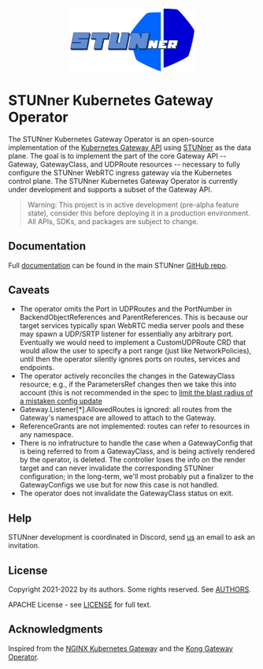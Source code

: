 <p align="center">
  <img alt="STUNner", src="doc/stunner.svg" width="50%" height="50%"></br>
</p>

# STUNner Kubernetes Gateway Operator

The STUNner Kubernetes Gateway Operator is an open-source implementation of the [Kubernetes Gateway
API](https://gateway-api.sigs.k8s.io) using [STUNner](https://github.com/l7mp/stunner) as the data
plane. The goal is to implement the part of the core Gateway API -- Gateway, GatewayClass, and
UDPRoute resources -- necessary to fully configure the STUNner WebRTC ingress gateway via the
Kubernetes control plane. The STUNner Kubernetes Gateway Operator is currently under development
and supports a subset of the Gateway API.

> Warning: This project is in active development (pre-alpha feature state), consider this before
> deploying it in a production environment.  All APIs, SDKs, and packages are subject to change.

## Documentation

Full [documentation](https://github.com/l7mp/stunner/blob/main/README.md) can be found in the main
STUNner [GitHub repo](https://github.com/l7mp/stunner).

<!-- # Run the STUNner Kubernetes Gateway Operator -->

<!-- ## Prerequisites -->

<!-- Before you can build and run the STUNner Kubernetes Gateway Operator, make sure you have the -->
<!-- following software installed on your machine: -->
<!-- - [git](https://git-scm.com/) -->
<!-- - [GNU Make](https://www.gnu.org/software/software.html) -->
<!-- - [Docker](https://www.docker.com/) or [podman](https://podman.io) -->
<!-- - [kubectl](https://kubernetes.io/docs/tasks/tools/) -->

<!-- ## Deploy the STUNner dataplane -->

<!-- The STUNner daemon will serve as the data-plane to ingest media traffic into the cluster; refer to -->
<!-- the [STUNner documentation](https://github.com/l7mp/stunner/blob/main/doc/README.md) for more detail. -->

<!-- 1. Create a namespace called `stunner` that will host all Kubernetes resources related to STUNner. -->

<!--    ``` console -->
<!--    kubectl create namespace stunner -->
<!--    ``` -->

<!-- 1. Deploy the STUNner gateway: this will serve as the data-plane to ingest your WebRTC traffic into -->
<!--    the Kubernetes cluster: -->

<!--    ``` console -->
<!--    helm repo add stunner https://l7mp.io/stunner -->
<!--    helm repo update -->
<!--    helm install stunner stunner/stunner --set stunner.namespace=stunner -->
<!--    ``` -->

<!-- 1. Restart STUNner to pick up the configuration that will be rendered by the operator (to be -->
<!--    configured next). The operator will be in charge of watching the Gateway API resources created -->
<!--    by the user in the Kubernetes control plane (i.e., via kubectl-applying various YAMLs) and -->
<!--    creating a configuration file for the STUNner data-plane pods into a ConfigMap. This config-map -->
<!--    is then mapped into the filesystem of the STUNner pods as a configmap volume, so that the -->
<!--    STUNner daemons can reconcile the new configuration according to the policies specified by the -->
<!--    user. -->

<!--    In order to do that, we have to restart the STUNner data-plane using the below manifest. The -->
<!--    `-w` command line argument switches the STUNner daemon into watch mode: the daemon will get -->
<!--    notified by Kubernetes whenever the operator renders a new configuration into the ConfigMap -->
<!--    (e.g., when a Gateway or a UDPRoute changes) so that it can reconcile the most up-to-date -->
<!--    configuration. -->

<!--    ```console -->
<!--    kubectl apply -f - <<EOF -->
<!--    apiVersion: apps/v1 -->
<!--    kind: Deployment -->
<!--    metadata: -->
<!--      name: stunner -->
<!--      namespace: stunner -->
<!--    spec: -->
<!--      selector: -->
<!--        matchLabels: -->
<!--          app: stunner -->
<!--      template: -->
<!--        metadata: -->
<!--          labels: -->
<!--            app: stunner -->
<!--        spec: -->
<!--          containers: -->
<!--            - command: ["stunnerd"] -->
<!--              args: ["-w", "-c", "/etc/stunnerd/stunnerd.conf"] -->
<!--              image: l7mp/stunnerd:latest -->
<!--              imagePullPolicy: Always -->
<!--              name: stunnerd -->
<!--              env: -->
<!--                - name: STUNNER_ADDR -->
<!--                  valueFrom: -->
<!--                    fieldRef: -->
<!--                      apiVersion: v1 -->
<!--                      fieldPath: status.podIP -->
<!--              volumeMounts: -->
<!--                - name: stunnerd-config-volume -->
<!--                  mountPath: /etc/stunnerd -->
<!--          volumes: -->
<!--            - name: stunnerd-config-volume -->
<!--              configMap: -->
<!--                name: stunnerd-configmap -->
<!--    EOF -->
<!--    ``` -->

<!-- ## Build the control-plane operator image -->

<!-- 1. Clone the STUNner gateway operator git repo and enter into the root directory: -->

<!--    ``` console -->
<!--    git clone https://github.com/l7mp/stunner-gateway-operator.git -->
<!--    cd stunner-gateway-operator -->
<!--    ``` -->

<!-- 1. Build the image, either with Docker of [podman](https://podman.io) (requires `sudo`): -->

<!--    ``` console -->
<!--    IMG=<my-image> make podman-build -->
<!--    ``` -->

<!-- 1. Push the image to your container registry: -->

<!--    ``` console -->
<!--    IMG=<my-image> make podman-push -->
<!--    ``` -->

<!-- ## Deploy the operator -->

<!-- You can deploy the STUNner Kubernetes Gateway Operator on an existing Kubernetes 1.22+ cluster. The -->
<!-- following instructions walk through the steps for deploying on a [kind](https://kind.sigs.k8s.io/) -->
<!-- cluster. -->

<!-- 1. Install the Kubernetes Gateway CRDs from the official source (these are not part of the STUNner -->
<!--    distribution). The operator targets version 0.4.3 of the Gateway `v1alpha2` API: -->

<!--    ``` console -->
<!--    kubectl apply -k "github.com/kubernetes-sigs/gateway-api/config/crd?ref=v0.4.3" -->
<!--    ``` -->

<!-- 1. Deploy the STUNner Kubernetes Gateway Operator: -->

<!--    ``` console -->
<!--    make install -->
<!--    make deploy -->
<!--    ``` -->

<!-- 1. Confirm the operator is running in `stunner-gateway` namespace: -->

<!--    ``` console -->
<!--    kubectl get pods -n stunner-gateway-operator-system -->
<!--    NAME                                                          READY   STATUS    RESTARTS   AGE -->
<!--    stunner-gateway-operator-controller-manager-65dbf8fb4-hjrjr   2/2     Running   0          42m -->
<!--    ``` -->

<!-- ## Create a UDP echo service -->

<!-- For the sake if this demo, we create a UDP echo service that we will expose through STUNner to our -->
<!-- clients.  In a real-use of STUNner, the target service would be, for instance, a WebRTC media -->
<!-- servers pool or an SFU. -->

<!-- 1. Fire up the UDP echo server from the [STUNner UDP tunnel -->
<!--    demo](https://github.com/l7mp/stunner/blob/main/examples/simple-tunnel): -->

<!--    ``` console -->
<!--    kubectl create deployment -n stunner udp-echo --image=l7mp/net-debug:latest -->
<!--    kubectl expose deployment -n stunner  udp-echo --name=udp-echo --type=ClusterIP --protocol=UDP --port=9001 -->
<!--    kubectl exec -it -n stunner $(kubectl get pod -l app=udp-echo -n stunner -o jsonpath="{.items[0].metadata.name}") -- \ -->
<!--         socat -d -d udp-l:9001,fork EXEC:"echo Greetings from STUNner!" -->
<!--    ``` -->

<!-- ## Configure the operator -->

<!-- The STUNner operator (partially) implements the official Kubernetes [Gateway -->
<!-- API](https://gateway-api.sigs.k8s.io), which allows you to interact with STUNner using the -->
<!-- convenience of `kubectl` and declarative YAML configuration. Below we configure a minimal STUNner -->
<!-- gateway setup that exposes the UDP echo server we just fired up above via the STUNner gateway as a -->
<!-- standard STUN/TURN service, over the conventional TURN port UDP:3478. -->

<!-- 1. Create a -->
<!--    [GatewayClass](https://gateway-api.sigs.k8s.io/references/spec/#gateway.networking.k8s.io/v1alpha2.GatewayClass). This -->
<!--    will serve as the root level configuration for your STUNner deployment and specifies the name -->
<!--    and the description of the service implemented by the GatewayClass, as well as a Kubernetes -->
<!--    resource (the `GatewayConfig` resource given under the `parametersRef`) that will define some -->
<!--    general parameters for the data-plane implementing the GatewayClass. -->

<!--    ``` console -->
<!--    kubectl apply -f - <<EOF -->
<!--    apiVersion: gateway.networking.k8s.io/v1alpha2 -->
<!--    kind: GatewayClass -->
<!--    metadata: -->
<!--      name: stunner-gatewayclass -->
<!--    spec: -->
<!--      controllerName: "stunner.l7mp.io/gateway-operator" -->
<!--      parametersRef: -->
<!--        group: "stunner.l7mp.io" -->
<!--        kind: GatewayConfig -->
<!--        name: stunner-gatewayconfig -->
<!--        namespace: stunner -->
<!--      description: "STUNner is a WebRTC ingress gateway for Kubernetes" -->
<!--    EOF -->
<!--    ``` -->

<!-- 1. Next, we specify some important configuration for STUNner, by loading a `GatewayConfig` custom -->
<!--    resource into Kubernetes. Make sure to use the `stunner` namespace we have just created; this -->
<!--    will be the target namespace where the operator will render the running STUNner data-plane -->
<!--    configuration. -->

<!--    Make sure to customize the authentication mode and credentials used for STUNner; consult the -->
<!--    [STUNner authentication guide](https://github.com/l7mp/stunner/blob/main/doc/AUTH.md) to -->
<!--    understand how to set the realm and the authentication type and credentials below: -->

<!--    ```console -->
<!--    kubectl apply -f - <<EOF -->
<!--    apiVersion: stunner.l7mp.io/v1alpha1 -->
<!--    kind: GatewayConfig -->
<!--    metadata: -->
<!--      name: stunner-gatewayconfig -->
<!--      namespace: stunner -->
<!--    spec: -->
<!--      stunnerConfig: "stunnerd-configmap" -->
<!--      realm: stunner.l7mp.io -->
<!--      authType: plaintext -->
<!--      userName: "user-1" -->
<!--      password: "pass-1" -->
<!--    EOF -->
<!--    ``` -->

<!-- 1. Create your first STUNner -->
<!--    [Gateway](https://gateway-api.sigs.k8s.io/references/spec/#gateway.networking.k8s.io/v1alpha2.Gateway). -->
<!--    The below Gateway specification will expose the STUNner gateway over the STUN/TURN listener -->
<!--    service running on the UDP listener port 3478.  STUnner will await clients to connect to this -->
<!--    listener port and, once authenticated, let them connect to the services running inside the -->
<!--    Kubernetes cluster; meanwhile, the NAT traversal functionality implemented by the STUN/TURN -->
<!--    server embedded into STUNner will make sure that clients can connect from behind even the most -->
<!--    over-zealous enterprise NAT or firewall. -->

<!--    ```console -->
<!--    kubectl apply -f - <<EOF -->
<!--    apiVersion: gateway.networking.k8s.io/v1alpha2 -->
<!--    kind: Gateway -->
<!--    metadata: -->
<!--      name: udp-gateway -->
<!--      namespace: stunner -->
<!--    spec: -->
<!--      gatewayClassName: stunner-gatewayclass -->
<!--      listeners: -->
<!--        - name: udp-listener -->
<!--          port: 3478 -->
<!--          protocol: UDP -->
<!--    EOF -->
<!--    ``` -->

<!-- 1. Finally, attach a [UDP -->
<!--    route](https://gateway-api.sigs.k8s.io/references/spec/#gateway.networking.k8s.io/v1alpha2.UDPROute) -->
<!--    to the Gateway, so that clients will be able to connect via the public STUN/TURN listener -->
<!--    UDP:3478 to the UDP echo service. -->

<!--    ```console -->
<!--    kubectl apply -f - <<EOF -->
<!--    apiVersion: gateway.networking.k8s.io/v1alpha2 -->
<!--    kind: UDPRoute -->
<!--    metadata: -->
<!--      name: udp-echo -->
<!--      namespace: stunner -->
<!--    spec: -->
<!--      parentRefs: -->
<!--        - name: udp-gateway -->
<!--      rules: -->
<!--        - backendRefs: -->
<!--            - name: udp-echo -->
<!--    EOF -->
<!--    ``` -->

<!-- 1. Check the result: the operator should have rendered a valid and up to date STUNner configuration -->
<!--    in the ConfigMap you specified in the above GatewayConfig (called `stunnerd-configmap` in our -->
<!--    example), in the same namespace where the root GatewayConfig lives. -->

<!--    ```console -->
<!--    kubectl get cm -n stunner stunnerd-configmap -o yaml -->
<!--    apiVersion: v1 -->
<!--    kind: ConfigMap -->
<!--    metadata: -->
<!--      name: stunnerd-configmap -->
<!--      namespace: stunner -->
<!--    data: -->
<!--      stunnerd.conf: '{"version":"v1alpha1","admin":{"name":"stunner-daemon","loglevel":"all:INFO"},"auth":{"type":"plaintext","realm":"stunner.l7mp.io","credentials":{"password":"pass-1","username":"user-1"}},"listeners":[{"name":"udp-listener","protocol":"UDP","public_address":"34.116.220.190","public_port":3478,"address":"$STUNNER_ADDR","port":3478,"min_relay_port":32768,"max_relay_port":65535,"routes":["udp-echo"]}],"clusters":[{"name":"udp-echo","type":"STRICT_DNS","endpoints":["udp-echo.stunner.svc.cluster.local"]}]}' -->
<!--    ``` -->

<!--    The data under the key `stunnerd.conf` is the STUNner configuration rendered by the -->
<!--    operator. Pretty-printing the JSON content will look something like the below: -->

<!--    ```yaml -->
<!--    { -->
<!--      "version": "v1alpha1", -->
<!--      "admin": { -->
<!--        "name": "stunner-daemon", -->
<!--        "loglevel": "all:INFO" -->
<!--      }, -->
<!--      "auth": { -->
<!--        "type": "plaintext", -->
<!--        "realm": "stunner.l7mp.io", -->
<!--        "credentials": { -->
<!--          "password": "pass-1", -->
<!--          "username": "user-1" -->
<!--        } -->
<!--      }, -->
<!--      "listeners": [ -->
<!--        { -->
<!--          "name": "udp-listener", -->
<!--          "protocol": "UDP", -->
<!--          "public_address": "34.116.220.190", -->
<!--          "public_port": 3478, -->
<!--          "address": "$STUNNER_ADDR", -->
<!--          "port": 3478, -->
<!--          "min_relay_port": 32768, -->
<!--          "max_relay_port": 65535, -->
<!--          "routes": [ -->
<!--            "udp-echo" -->
<!--          ] -->
<!--        } -->
<!--      ], -->
<!--      "clusters": [ -->
<!--        { -->
<!--          "name": "udp-echo", -->
<!--          "type": "STRICT_DNS", -->
<!--          "endpoints": [ -->
<!--            "udp-echo.stunner.svc.cluster.local" -->
<!--          ] -->
<!--        } -->
<!--      ] -->
<!--    } -->
<!--    ``` -->

<!-- ## Send a request via STUNner -->

<!-- 1. In order for clients to be able to connect to our UDP echo service, they need to know the public -->
<!--    IP address and port associated with the Gateway we have created above. In order to simplify -->
<!--    this, the STUNner gateway operator automatically exposes all Gateways in standard Kubernetes -->
<!--    LoadBalancer services over a publicly available IP address and port. The name of the service is -->
<!--    using the template `stunner-gateway-<YOUR_GATEWAY_NAME>-svc` and it will always be created in -->
<!--    the same namespace as the Gateway. The corresponding public IP and port for each listener can be -->
<!--    learned from the External IP field for the service; for instance, in the below example -->
<!--    Kubernetes assigned the IP-pot pair 34.118.16.31:3478 for the UDP listener -->

<!--    ```console -->
<!--    kubectl get svc -n stunner -->
<!--    NAME                              TYPE           CLUSTER-IP      EXTERNAL-IP      PORT(S)          AGE -->
<!--    stunner-gateway-udp-gateway-svc   LoadBalancer   10.120.13.130   34.116.220.190   3478:30398/UDP   21m -->
<!--    udp-echo                          ClusterIP      10.120.0.28     <none>           9001/UDP         3d22h -->
<!--    ``` -->

<!--    Observe how the `udp-echo` service does not have an externally reachable IP/port; the only way -->
<!--    to reach this service from the Internet is via STUNner over STUN/TURN. You can now easily -->
<!--    substitute the UDP echo service with your WebRTC service and imagine how STUNner would work in -->
<!--    your media plane. -->

<!--    Note that, for convenience, the operator readily includes the public IP and port for each -->
<!--    STUNner listener in the STUNner configuration file it creates (under the keys `public_address` -->
<!--    and `public_port`). -->

<!-- 1. Memoize the IP addresses and ports to be used to reach the UDP echo server behind STUNner: -->

<!--    ```console -->
<!--    export STUNNER_PUBLIC_ADDR=$(kubectl get svc -n stunner stunner-gateway-udp-gateway-svc \ -->
<!--        -o jsonpath='{.status.loadBalancer.ingress[0].ip}') -->
<!--    export STUNNER_PUBLIC_PORT=$(kubectl get svc -n stunner stunner-gateway-udp-gateway-svc \ -->
<!--        -o jsonpath='{.spec.ports[0].port}') -->
<!--    export UDP_ECHO_IP=$(kubectl get svc -n stunner udp-echo -o jsonpath='{.spec.clusterIP}') -->
<!--    ``` -->

<!-- 1. Fire up a local [`turncat`](https://github.com/l7mp/stunner/blob/main/cmd/turncat) client to -->
<!--    tunnel the UDP port `localhost:9000` to the UDP service: -->

<!--    ```console -->
<!--    cd stunner -->
<!--    go run cmd/turncat/main.go --log=all:DEBUG udp://127.0.0.1:9000 \ -->
<!--        turn://user-1:pass-1@${STUNNER_PUBLIC_ADDR}:${STUNNER_PUBLIC_PORT} \ -->
<!--        udp://${UDP_ECHO_IP}:9001 -->
<!--    ``` -->

<!-- 1. And finally open a local `socat` and send anything to the UDP echo server: you should see it -->
<!--    echoing back a nice greeting: -->

<!--    ```console -->
<!--    echo "Hello STUNner" | socat - udp:localhost:9000 -->
<!--    Greetings from STUNner! -->
<!--    ``` -->

<!-- ## Add a TCP listener to the Gateway -->

<!-- Suppose your clients report that they cannot reach your fancy UDP echo service exposed via the -->
<!-- public STUNner UDP Gateway due to, say, an overly restrictive enterprise firewall/NAT. No problem -->
<!-- for STUNner: we can easily set up a new TCP Gateway that will accept connections over the port -->
<!-- TCP:3478 and route the client connection requests received on this listener to the same UDP echo -->
<!-- service. Note that STUNner will conveniently handle the TCP bytestream received over the TCP -->
<!-- listener and convert into a message-stream as expected by the UDP echo service. -->

<!-- 1. Create a new -->
<!--    [Gateway](https://gateway-api.sigs.k8s.io/references/spec/#gateway.networking.k8s.io/v1alpha2.Gateway), -->
<!--    but this time with a listener over TCP:3478. -->

<!--    ```console -->
<!--    kubectl apply -f - <<EOF -->
<!--    apiVersion: gateway.networking.k8s.io/v1alpha2 -->
<!--    kind: Gateway -->
<!--    metadata: -->
<!--      name: tcp-gateway -->
<!--      namespace: stunner -->
<!--    spec: -->
<!--      gatewayClassName: stunner-gatewayclass -->
<!--      listeners: -->
<!--        - name: tcp-listener -->
<!--          port: 3478 -->
<!--          protocol: TCP -->
<!--    EOF -->
<!--    ``` -->

<!--    NOTE: adding/removing gateway listeners currently induces an automatic STUN/TURN server restart -->
<!--    in the STUNner data-plane, which will disconnect all active users. As a best-practice, try to -->
<!--    avoid modifying listeners in a production deployment; you can always fire up a new STUNner -->
<!--    deployment in another Kubernetes namespace with the new configuration, direct new users there, -->
<!--    and remove the old deployment once all active clients have disconnected. -->

<!-- 1. Finally, modify the [UDP -->
<!--    route](https://gateway-api.sigs.k8s.io/references/spec/#gateway.networking.k8s.io/v1alpha2.UDPROute) -->
<!--    we created above that routes client connections to the UDP echo service to attach to the new -->
<!--    gateway as well. This requires adding the new TCP Gateway as a new "parent" to the route. This -->
<!--    is a general logic in the STUNner gateway operator: gateways accept all routes from their own -->
<!--    namespace and routes can choose, by enlisting a set of "parentRefs", which gateways they wish to -->
<!--    attach to. In general, STUNner will allow any client to connect via a gateway listener to any -->
<!--    backend service for which there is a route attaching to the gateway; in the below both -->
<!--    `gateway-udp` and `gateway-tcp` can connect to the `udp-echo` service, but /only/ to this -->
<!--    service and nothing else, via STUNner. -->

<!--    ```console -->
<!--    kubectl apply -f - <<EOF -->
<!--    apiVersion: gateway.networking.k8s.io/v1alpha2 -->
<!--    kind: UDPRoute -->
<!--    metadata: -->
<!--      name: udp-echo -->
<!--      namespace: stunner -->
<!--    spec: -->
<!--      parentRefs: -->
<!--        - name: udp-gateway -->
<!--        - name: tcp-gateway -->
<!--      rules: -->
<!--        - backendRefs: -->
<!--            - name: udp-echo -->
<!--    EOF -->
<!--    ``` -->

<!-- ## Connect to the TCP Gateway -->

<!-- Once we added the TCP Gateway and modified the `udp-echo` Route to attach to both the UDP and the -->
<!-- TCP Gateway, STUNner is ready to accept client connections over TCP as well. Let's check this! -->

<!-- 1. Memoize the IP addresses and ports to be used to reach the TCP Gateway: -->

<!--    ```console -->
<!--    export STUNNER_PUBLIC_ADDR=$(kubectl get svc -n stunner stunner-gateway-tcp-gateway-svc \ -->
<!--        -o jsonpath='{.status.loadBalancer.ingress[0].ip}') -->
<!--    export STUNNER_PUBLIC_PORT=$(kubectl get svc -n stunner stunner-gateway-tcp-gateway-svc \ -->
<!--        -o jsonpath='{.spec.ports[0].port}') -->
<!--    export UDP_ECHO_IP=$(kubectl get svc -n stunner udp-echo -o jsonpath='{.spec.clusterIP}') -->
<!--    ``` -->

<!-- 1. Fire up the same local [`turncat`](https://github.com/l7mp/stunner/blob/main/cmd/turncat) client -->
<!--    as before, but now set the TURN protocol to TCP: -->

<!--    ```console -->
<!--    cd stunner -->
<!--    go run cmd/turncat/main.go --log=all:DEBUG udp://127.0.0.1:9000 \ -->
<!--        turn://user-1:pass-1@${STUNNER_PUBLIC_ADDR}:${STUNNER_PUBLIC_PORT}?transport=tcp \ -->
<!--        udp://${UDP_ECHO_IP}:9001 -->
<!--    ``` -->

<!-- 1. And finally open again a local `socat` client and send anything to the UDP echo server. Note -->
<!--    that this time `turncat` will send the request over the TCP Gateway to STUNner, but it can still -->
<!--    reach the UDP echo service! -->

<!--    ```console -->
<!--    echo "Hello STUNner" | socat - udp:localhost:9000 -->
<!--    Greetings from STUNner! -->
<!--    ``` -->

## Caveats

* The operator omits the Port in UDPRoutes and the PortNumber in BackendObjectReferences and
  ParentReferences. This is because our target services typically span WebRTC media server pools
  and these may spawn a UDP/SRTP listener for essentially any arbitrary port. Eventually we would
  need to implement a CustomUDPRoute CRD that would allow the user to specify a port range (just
  like NetworkPolicies), until then the operator silently ignores ports on routes, services and
  endpoints.
* The operator actively reconciles the changes in the GatewayClass resource; e.g., if the
  ParametersRef changes then we take this into account (this is not recommended in the spec to
  [limit the blast radius of a mistaken config update](https://gateway-api.sigs.k8s.io/v1alpha2/references/spec/#gateway.networking.k8s.io/v1alpha2.GatewayClassSpec)
* Gateway.Listener[*].AllowedRoutes is ignored: all routes from the Gateway's namespace are allowed
  to attach to the Gateway.
* ReferenceGrants are not implemented: routes can refer to resources in any namespace.
* There is no infratructure to handle the case when a GatewayConfig that is being referred to from
  a GatewayClass, and is being actively rendered by the operator, is deleted. The controller loses
  the info on the render target and can never invalidate the corresponding STUNner configuration;
  in the long-term, we'll most probably put a finalizer to the GatewayConfigs we use but for now
  this case is not handled.
* The operator does not invalidate the GatewayClass status on exit.

## Help

STUNner development is coordinated in Discord, send
[us](https://github.com/l7mp/stunner/blob/main/AUTHORS) an email to ask an invitation.

## License

Copyright 2021-2022 by its authors. Some rights reserved. See
[AUTHORS](https://github.com/l7mp/stunner/blob/main/AUTHORS).

APACHE License - see [LICENSE](/LICENSE) for full text.

## Acknowledgments

Inspired from the [NGINX Kubernetes Gateway](https://github.com/nginxinc/nginx-kubernetes-gateway)
and the [Kong Gateway Operator](https://github.com/Kong/gateway-operator).
